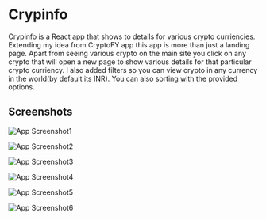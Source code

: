 
# Crypinfo
Crypinfo is a React app that shows to details for various crypto curriencies. 
Extending my idea from CryptoFY app this app is more than just a landing page.
Apart from seeing various crypto on the main site you click on any crypto that will open a new page to show various details for that particular crypto curriency.
I also added filters so you can view crypto in any currency in the world(by default its INR).
You can also sorting with the provided options.


## Screenshots

![App Screenshot1](https://user-images.githubusercontent.com/111895818/221914635-48ec0f4c-5b38-4a5f-9cf4-8977996623b3.png)

![App Screenshot2](https://user-images.githubusercontent.com/111895818/221914642-7070aaec-3d83-46d2-97bd-78b36fb18d04.png)

![App Screenshot3](https://user-images.githubusercontent.com/111895818/221914648-184d84f3-4d1f-4ede-b87a-b0efcfd27b84.png)

![App Screenshot4](https://user-images.githubusercontent.com/111895818/221914654-0b12702e-bb9e-4b4a-bd74-a9955f488676.png)

![App Screenshot5](https://user-images.githubusercontent.com/111895818/221914660-a31bf46e-c955-446d-90a2-1065190e8450.png)

![App Screenshot6](https://user-images.githubusercontent.com/111895818/221914668-5e7a120b-41de-4c23-bddc-942eb07d9149.png)


